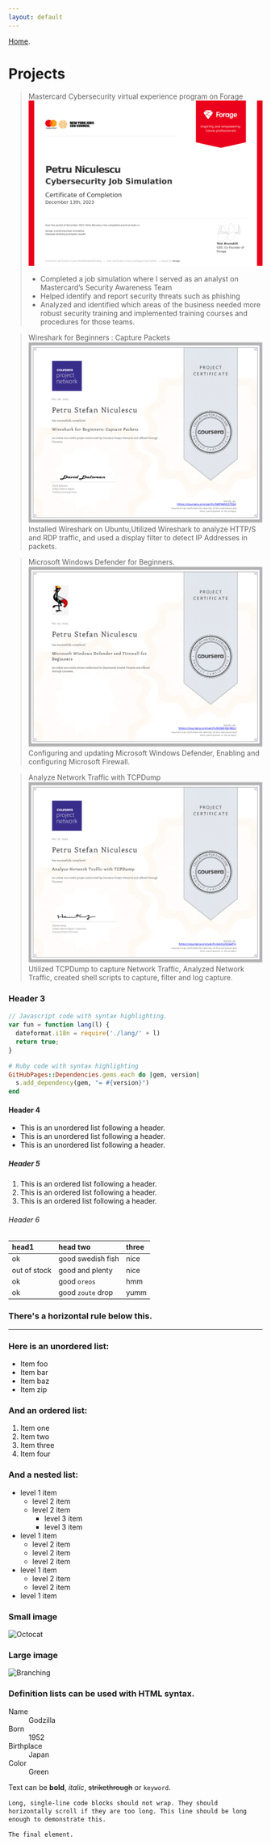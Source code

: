 ```yaml
---
layout: default
---
```


[Home](./index).



# Projects

> Mastercard Cybersecurity virtual experience program on Forage
> ![Mastercard_cert](vcKAB5yYAgvemepGQ_Mastercard_buW5gkjHuhoE7pWK4_1702477946596_completion_certificate.png)
> - Completed a job simulation where I served as an analyst on Mastercard’s Security Awareness Team 
> - Helped identify and report security threats such as phishing 
> - Analyzed and identified which areas of the business needed more robust security training and implemented training courses and procedures for those teams.

> Wireshark for Beginners : Capture Packets
> ![Wireshark_cert](Coursera5WPW4VE27Z6G.png)
> Installed Wireshark on Ubuntu,Utilized Wireshark to analyze HTTP/S and RDP traffic, and used a display filter to detect IP Addresses in packets.

> Microsoft Windows Defender for Beginners.
> ![IBM_cert](CourseraKE36EJGEJMU2.png)
> Configuring and updating Microsoft Windows Defender, Enabling and configuring Microsoft Firewall.

> Analyze Network Traffic with TCPDump
> ![TCPDump_cert](CourseraAAVU25Z6APJ2.png)
> Utilized TCPDump to capture Network Traffic, Analyzed Network Traffic, created shell scripts to capture, filter and log capture. 

### Header 3

```js
// Javascript code with syntax highlighting.
var fun = function lang(l) {
  dateformat.i18n = require('./lang/' + l)
  return true;
}
```

```ruby
# Ruby code with syntax highlighting
GitHubPages::Dependencies.gems.each do |gem, version|
  s.add_dependency(gem, "= #{version}")
end
```

#### Header 4

*   This is an unordered list following a header.
*   This is an unordered list following a header.
*   This is an unordered list following a header.

##### Header 5

1.  This is an ordered list following a header.
2.  This is an ordered list following a header.
3.  This is an ordered list following a header.

###### Header 6

| head1        | head two          | three |
|:-------------|:------------------|:------|
| ok           | good swedish fish | nice  |
| out of stock | good and plenty   | nice  |
| ok           | good `oreos`      | hmm   |
| ok           | good `zoute` drop | yumm  |

### There's a horizontal rule below this.

* * *

### Here is an unordered list:

*   Item foo
*   Item bar
*   Item baz
*   Item zip

### And an ordered list:

1.  Item one
1.  Item two
1.  Item three
1.  Item four

### And a nested list:

- level 1 item
  - level 2 item
  - level 2 item
    - level 3 item
    - level 3 item
- level 1 item
  - level 2 item
  - level 2 item
  - level 2 item
- level 1 item
  - level 2 item
  - level 2 item
- level 1 item

### Small image

![Octocat](https://github.githubassets.com/images/icons/emoji/octocat.png)

### Large image

![Branching](https://guides.github.com/activities/hello-world/branching.png)


### Definition lists can be used with HTML syntax.

<dl>
<dt>Name</dt>
<dd>Godzilla</dd>
<dt>Born</dt>
<dd>1952</dd>
<dt>Birthplace</dt>
<dd>Japan</dd>
<dt>Color</dt>
<dd>Green</dd>
</dl>

Text can be **bold**, _italic_, ~~strikethrough~~ or `keyword`.

```
Long, single-line code blocks should not wrap. They should horizontally scroll if they are too long. This line should be long enough to demonstrate this.
```

```
The final element.
```
